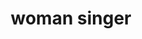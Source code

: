 ---
layout: smileys&emotion
title: woman singer
emoji: woman_singer
permalink: 👩‍🎤.html
image: assets/img/3moji/woman_singer.png
---
